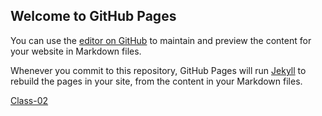 ## Welcome to GitHub Pages

You can use the [editor on GitHub](https://github.com/yazaneyad193/reading-notes201/edit/main/README.md) to maintain and preview the content for your website in Markdown files.

Whenever you commit to this repository, GitHub Pages will run [Jekyll](https://jekyllrb.com/) to rebuild the pages in your site, from the content in your Markdown files.

[Class-02](class-02.md)